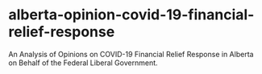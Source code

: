 # alberta-opinion-covid-19-financial-relief-response
An Analysis of Opinions on COVID-19 Financial Relief Response in Alberta on Behalf of the Federal Liberal Government.
